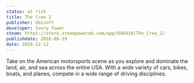 ```yaml
---
status: at risk
title: The Crew 2
publisher: Ubisoft
developer: Ivory Tower
steam: https://store.steampowered.com/app/646910/The_Crew_2/
publishdate: 2018-06-29
date: 2018-12-12
---
```


Take on the American motorsports scene as you explore and dominate the land, air, and sea across the entire USA. With a wide variety of cars, bikes, boats, and planes, compete in a wide range of driving disciplines.
